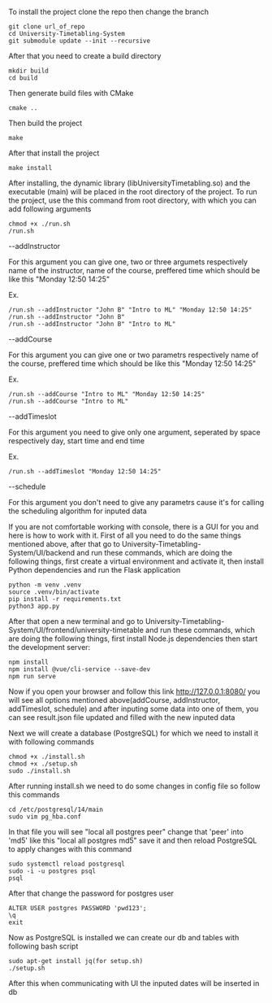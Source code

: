 To install the project clone the repo then change the branch
```
git clone url_of_repo
cd University-Timetabling-System
git submodule update --init --recursive
```

After that you need to create a build directory
```
mkdir build
cd build
```
Then generate build files with CMake
```
cmake ..
```
Then build the project
```
make
```
After that install the project
```
make install
```

After installing, the dynamic library (libUniversityTimetabling.so) and the executable (main) will be placed in the root directory of the project. To run the project, use the this command from root directory, with which you can add following arguments
```
chmod +x ./run.sh
/run.sh
```

--addInstructor

For this argument you can give one, two or three argumets respectively name of the instructor, name of the course, preffered time which should be like this "Monday 12:50 14:25"

Ex. 
```
/run.sh --addInstructor "John B" "Intro to ML" "Monday 12:50 14:25"
/run.sh --addInstructor "John B"
/run.sh --addInstructor "John B" "Intro to ML"
```
--addCourse

For this argument you can give one or two parametrs respectively name of the course, preffered time which should be like this "Monday 12:50 14:25"

Ex. 
```
/run.sh --addCourse "Intro to ML" "Monday 12:50 14:25"
/run.sh --addCourse "Intro to ML"
```

--addTimeslot

For this argument you need to give only one argument, seperated by space respectively day, start time and end time

Ex. 
```
/run.sh --addTimeslot "Monday 12:50 14:25"
```

--schedule

For this argument you don't need to give any parametrs cause it's for calling the scheduling algorithm for inputed data

If you are not comfortable working with console, there is a GUI for you and here is how to work with it. First of all you need to do the same things mentioned above, after that go to University-Timetabling-System/UI/backend and run these commands, which are doing the following things, first create a virtual environment and activate it, then install Python dependencies and run the Flask application

```
python -m venv .venv
source .venv/bin/activate
pip install -r requirements.txt
python3 app.py
```
After that open a new terminal and go to University-Timetabling-System/UI/frontend/university-timetable and run these commands, which are doing the following things, first install Node.js dependencies then start the development server:

```
npm install
npm install @vue/cli-service --save-dev
npm run serve
```

Now if you open your browser and follow this link http://127.0.0.1:8080/ you will see all options mentioned above(addCourse, addInstructor, addTimeslot, schedule) and after inputing some data into one of them, you can see result.json file updated and filled with the new inputed data

Next we will create a database (PostgreSQL) for which we need to install it with following commands
``` 
chmod +x ./install.sh
chmod +x ./setup.sh 
sudo ./install.sh
```

After running install.sh we need to do some changes in config file so follow this commands
```
cd /etc/postgresql/14/main
sudo vim pg_hba.conf
```
In that file you will see
"local   all             postgres                                peer"
change that 'peer' into 'md5' like this
"local   all             postgres                                md5"
save it and then reload PostgreSQL to apply changes with this command
```
sudo systemctl reload postgresql
sudo -i -u postgres psql
psql
```
After that change the password for postgres user
```
ALTER USER postgres PASSWORD 'pwd123';
\q
exit
```
Now as PostgreSQL is installed we can create our db and tables with following bash script
```
sudo apt-get install jq(for setup.sh)
./setup.sh
```
After this when communicating with UI the inputed dates will be inserted in db
